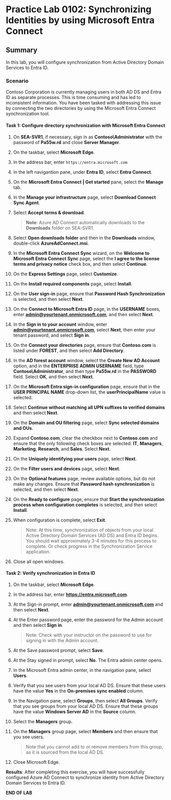 # Practice Lab 0102: Synchronizing Identities by using Microsoft Entra Connect 

## Summary

In this lab, you will configure synchronization from Active Directory Domain Services to Entra ID.

### Scenario

Contoso Corporation is currently managing users in both AD DS and Entra ID as separate processes. This is time consuming and has led to inconsistent information. You have been tasked with addressing this issue by connecting the two directories by using the Microsoft Entra Connect synchronization tool.

#### Task 1: Configure directory synchronization with Microsoft Entra Connect

1. On **SEA-SVR1**, if necessary, sign in as **Contoso\\Administrator** with the password of **Pa55w.rd** and close **Server Manager**.

2. On the taskbar, select **Microsoft Edge**.

3. In the address bar, enter `https://entra.microsoft.com`

4. In the left navigantion pane, under **Entra ID**, select **Entra Connect**.

5. On the **Microsoft Entra Connect | Get started** pane, select the **Manage** tab.

6. In the **Manage your infrastructure** page, select **Download Connect Sync Agent**.

7. Select **Accept terms & download**. 

    >**Note**: Azure AD Connect automatically downloads to the **Downloads** folder on SEA-SVR1.

8. Select **Open downloads folder** and then in the **Downloads** window, double-click **AzureAdConnect.msi**.

9. In the **Microsoft Entra Connect Sync** wizard, on the **Welcome to Microsoft Entra Connect Sync** page, select the **I agree to the license terms and privacy notice** check box, and then select **Continue**.

10. On the **Express Settings** page, select **Customize**.

11. On the **Install required components** page, select **Install**.

12. On the **User sign-in** page, ensure that **Password Hash Synchronization** is selected, and then select **Next**.

13. On the **Connect to Microsoft Entra ID** page, in the **USERNAME** boxes, enter **admin@yourtenant.onmicrosoft.com**, and then select **Next**.

14. In the **Sign in to your account** window, enter **admin@yourtenant.onmicrosoft.com**, select **Next**, then enter your tenant password, and select **Sign in**.

15. On the **Connect your directories** page, ensure that **Contoso.com** is listed under **FOREST**, and then select **Add Directory**.

16. In the **AD forest account** window, select the **Create New AD Account** option, and in the **ENTERPRISE ADMIN USERNAME** field, type **Contoso\\Administrator**, and then type **Pa55w.rd** in the **PASSWORD** field. Select **OK**, and then select **Next**.

17. On the **Microsoft Entra sign-in configuration** page, ensure that in the **USER PRINCIPAL NAME** drop-down list, the **userPrincipalName** value is selected. 

18. Select **Continue without matching all UPN suffixes to verified domains** and then select **Next**.

19. On the **Domain and OU filtering** page, select **Sync selected domains and OUs**.

20. Expand **Contoso.com**, clear the checkbox next to **Contoso.com** and ensure that the only following check boxes are selected: **IT**, **Managers**, **Marketing**, **Research**, and **Sales**. Select **Next**.

21. On the **Uniquely identifying your users** page, select **Next**.

22. On the **Filter users and devices** page, select **Next**.

23. On the **Optional features** page, review available options, but do not make any changes. Ensure that **Password hash synchronization** is selected, and then select **Next**.

24. On the **Ready to configure** page, ensure that **Start the synchronization process when configuration completes** is selected, and then select **Install**.

25. When configuration is complete, select **Exit**.  

    > Note: At this time, synchronization of objects from your local Active Directory Domain Services (AD DS) and Entra ID begins. You should wait approximately 3-4 minutes for this process to complete. Or check progress in the Synchronization Service application.

26. Close all open windows.

#### Task 2: Verify synchronization in Entra ID

1. On the taskbar, select **Microsoft Edge**.

2. In the address bar, enter **https://entra.microsoft.com**.

3. At the Sign-in prompt, enter **admin@yourtenant.onmicrosoft.com** and then select **Next**.

4. At the Enter password page, enter the password for the Admin account and then select **Sign in**. 

   > Note: Check with your instructor on the password to use for signing in with the Admin account.

5. At the Save password prompt, select **Save**.

6. At the Stay signed in prompt, select **No**. The Entra admin center opens.

7. In the Microsoft Entra admin center, in the navigation pane, select **Users**.

8. Verify that you see users from your local AD DS. Ensure that these users have the value **Yes** in the **On-premises sync enabled** column. 

9. In the Navigation pane, select **Groups**, then select **All Groups**. Verify that you see groups from your local AD DS. Ensure that these groups have the value **Windows Server AD** in the **Source** column.

10. Select the **Managers** group.

11. On the **Managers** group page, select **Members** and then ensure that you see users. 

    > Note that you cannot add to or remove members from this group, as it is sourced from the local AD DS. 

12. Close Microsoft Edge.

**Results**: After completing this exercise, you will have successfully configured Azure AD Connect to synchronize identity from Active Directory Domain Services to Entra ID.

**END OF LAB**

